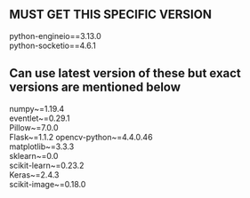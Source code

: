 ## MUST GET THIS SPECIFIC VERSION
python-engineio==3.13.0  
python-socketio==4.6.1

## Can use latest version of these but exact versions are mentioned below
numpy~=1.19.4  
eventlet~=0.29.1  
Pillow~=7.0.0  
Flask~=1.1.2 
opencv-python~=4.4.0.46  
matplotlib~=3.3.3  
sklearn~=0.0  
scikit-learn~=0.23.2  
Keras~=2.4.3  
scikit-image~=0.18.0  
